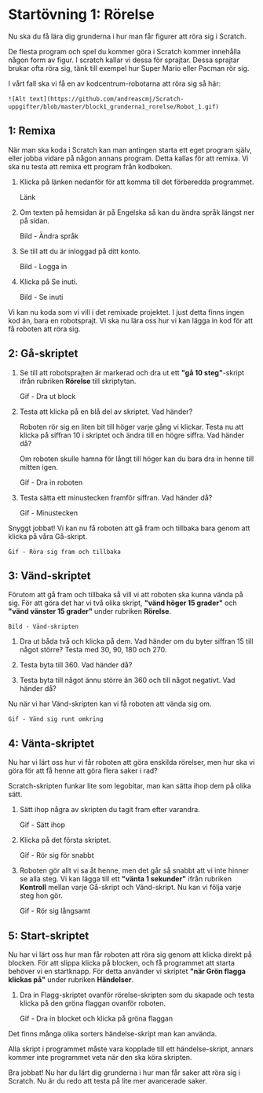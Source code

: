 # Startövning 1: Rörelse

Nu ska du få lära dig grunderna i hur man får figurer att röra sig i Scratch.

De flesta program och spel du kommer göra i Scratch kommer innehålla någon form av figur. I scratch kallar vi dessa för sprajtar. Dessa sprajtar brukar ofta röra sig, tänk till exempel hur Super Mario eller Pacman rör sig.

I vårt fall ska vi få en av kodcentrum-robotarna att röra sig så här:

	![Alt text](https://github.com/andreascmj/Scratch-uppgifter/blob/master/block1_grunderna1_rorelse/Robot_1.gif)

## 1: Remixa 

När man ska koda i Scratch kan man antingen starta ett eget program själv, eller jobba vidare på någon annans program. Detta kallas för att remixa. Vi ska nu testa att remixa ett program från kodboken.

1. Klicka på länken nedanför för att komma till det förberedda programmet.

	Länk

2. Om texten på hemsidan är på Engelska så kan du ändra språk längst ner på sidan.

	Bild - Ändra språk

3. Se till att du är inloggad på ditt konto.

	Bild - Logga in

4. Klicka på Se inuti.

	Bild - Se inuti

Vi kan nu koda som vi vill i det remixade projektet. I just detta finns ingen kod än, bara en robotsprajt. Vi ska nu lära oss hur vi kan lägga in kod för att få roboten att röra sig.

## 2: Gå-skriptet

1. Se till att robotsprajten är markerad och dra ut ett **"gå 10 steg"**-skript ifrån rubriken **Rörelse** till skriptytan.

	Gif - Dra ut block

2. Testa att klicka på en blå del av skriptet. Vad händer?

	Roboten rör sig en liten bit till höger varje gång vi klickar. Testa nu att klicka på siffran 10 i skriptet och ändra till en högre siffra. Vad händer då?

	Om roboten skulle hamna för långt till höger kan du bara dra in henne till mitten igen.

	Gif - Dra in roboten

3. Testa sätta ett minustecken framför siffran. Vad händer då? 

	Gif - Minustecken

Snyggt jobbat! Vi kan nu få roboten att gå fram och tillbaka bara genom att klicka på våra Gå-skript.

	Gif - Röra sig fram och tillbaka

## 3: Vänd-skriptet

Förutom att gå fram och tillbaka så vill vi att roboten ska kunna vända på sig. För att göra det har vi två olika skript, **"vänd höger 15 grader"** och **"vänd vänster 15 grader"** under rubriken **Rörelse**.

	Bild - Vänd-skripten

1. Dra ut båda två och klicka på dem. Vad händer om du byter siffran 15 till något större? Testa med 30, 90, 180 och 270.

2. Testa byta till 360. Vad händer då? 

3. Testa byta till något ännu större än 360 och till något negativt. Vad händer då?

Nu när vi har Vänd-skripten kan vi få roboten att vända sig om.

	Gif - Vänd sig runt omkring

## 4: Vänta-skriptet

Nu har vi lärt oss hur vi får roboten att göra enskilda rörelser, men hur ska vi göra för att få henne att göra flera saker i rad?

Scratch-skripten funkar lite som legobitar, man kan sätta ihop dem på olika sätt. 

1. Sätt ihop några av skripten du tagit fram efter varandra.

	Gif - Sätt ihop

2. Klicka på det första skriptet.

	Gif - Rör sig för snabbt

3. Roboten gör allt vi sa åt henne, men det går så snabbt att vi inte hinner se alla steg. Vi kan lägga till ett **"vänta 1 sekunder"** ifrån rubriken **Kontroll** mellan varje Gå-skript och Vänd-skript. Nu kan vi följa varje steg hon gör.

	Gif - Rör sig långsamt

## 5: Start-skriptet

Nu har vi lärt oss hur man får roboten att röra sig genom att klicka direkt på blocken. För att slippa klicka på blocken, och få programmet att starta behöver vi en startknapp. För detta använder vi skriptet **"när Grön flagga klickas på"** under rubriken **Händelser**.

1. Dra in Flagg-skriptet ovanför rörelse-skripten som du skapade och testa klicka på den gröna flaggan ovanför roboten.

	Gif - Dra in blocket och klicka på gröna flaggan

Det finns många olika sorters händelse-skript man kan använda. 

Alla skript i programmet måste vara kopplade till ett händelse-skript, annars kommer inte programmet veta när den ska köra skripten.

Bra jobbat! Nu har du lärt dig grunderna i hur man får saker att röra sig i Scratch. Nu är du redo att testa på lite mer avancerade saker.